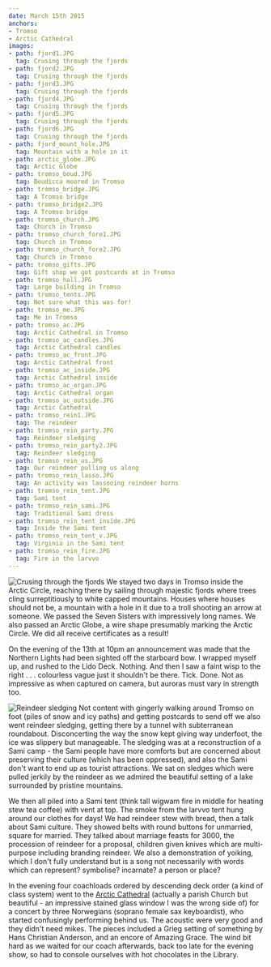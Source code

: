 ```yaml
---
date: March 15th 2015
anchors:
- Tromso
- Arctic Cathedral
images:
- path: fjord1.JPG
  tag: Crusing through the fjords
- path: fjord2.JPG
  tag: Crusing through the fjords
- path: fjord3.JPG
  tag: Crusing through the fjords
- path: fjord4.JPG
  tag: Crusing through the fjords
- path: fjord5.JPG
  tag: Crusing through the fjords
- path: fjord6.JPG
  tag: Crusing through the fjords
- path: fjord_mount_hole.JPG
  tag: Mountain with a hole in it
- path: arctic_globe.JPG
  tag: Arctic Globe
- path: tromso_boud.JPG
  tag: Boudicca moored in Tromso
- path: tromso_bridge.JPG
  tag: A Tromso bridge
- path: tromso_bridge2.JPG
  tag: A Tromso bridge
- path: tromso_church.JPG
  tag: Church in Tromso
- path: tromso_church_fore1.JPG
  tag: Church in Tromso
- path: tromso_church_fore2.JPG
  tag: Church in Tromso
- path: tromso_gifts.JPG
  tag: Gift shop we got postcards at in Tromso
- path: tromso_hall.JPG
  tag: Large building in Tromso
- path: tromso_tents.JPG
  tag: Not sure what this was for!
- path: tromso_me.JPG
  tag: Me in Tromso
- path: tromso_ac.JPG
  tag: Arctic Cathedral in Tromso
- path: tromso_ac_candles.JPG
  tag: Arctic Cathedral candles
- path: tromso_ac_front.JPG
  tag: Arctic Cathedral front
- path: tromso_ac_inside.JPG
  tag: Arctic Cathedral inside
- path: tromso_ac_organ.JPG
  tag: Arctic Cathedral organ
- path: tromso_ac_outside.JPG
  tag: Arctic Cathedral
- path: tromso_rein1.JPG
  tag: The reindeer
- path: tromso_rein_party.JPG
  tag: Reindeer sledging
- path: tromso_rein_party2.JPG
  tag: Reindeer sledging
- path: tromso_rein_us.JPG
  tag: Our reindeer pulling us along
- path: tromso_rein_lasso.JPG
  tag: An activity was lassooing reindeer horns
- path: tromso_rein_tent.JPG
  tag: Sami tent
- path: tromso_rein_sami.JPG
  tag: Traditional Sami dress
- path: tromso_rein_tent_inside.JPG
  tag: Inside the Sami tent
- path: tromso_rein_tent_v.JPG
  tag: Virginia in the Sami tent
- path: tromso_rein_fire.JPG
  tag: Fire in the larvvo
---
```

![Crusing through the fjords](fjord1.JPG)
We stayed two days in Tromso inside the Arctic Circle, reaching there by
sailing through majestic fjords where trees cling surreptitiously to white capped
mountains. Houses where houses should not be, a mountain with a hole in it
due to a troll shooting an arrow at someone. We passed the Seven Sisters with
impressively long names. We also passed an Arctic Globe, a wire shape presumably
marking the Arctic Circle. We did all receive certificates as a result!

On the evening of the 13th at 10pm an announcement was made that the Northern Lights
had been sighted off the starboard bow. I wrapped myself up, and rushed to the Lido Deck.
Nothing. And then I saw a faint wisp to the right . . . colourless vague just it
shouldn't be there. Tick. Done. Not as impressive as when captured on camera,
but auroras must vary in strength too.

![Reindeer sledging](tromso_rein_party.JPG)
Not content with gingerly walking around Tromso on foot (piles of snow and icy paths) and
getting postcards to send off we also went reindeer sledging, getting there by a
tunnel with subterranean roundabout. Disconcerting the way the
snow kept giving way underfoot, the ice was slippery but manageable. The sledging
was at a reconstruction of a Sami camp - the Sami people have more comforts but are
concerned about preserving their culture (which has been oppressed), and also the
Sami don't want to end up as tourist attractions. We sat on sledges which were pulled
jerkily by the reindeer as we admired the beautiful setting of a lake surrounded by
pristine mountains.

We then all piled into a Sami tent (think tall wigwam fire in middle for heating stew tea coffee)
with vent at top. The smoke from the larvvo tent hung around our clothes for days!
We had reindeer stew with bread, then a talk about Sami culture. They showed belts with round buttons
for unmarried, square for married. They talked about marriage feasts for 3000, the procession of
reindeer for a proposal, children given knives which are multi-purpose including branding reindeer.
We also a demonstration of yoiking, which I don't fully understand but is a song not necessarily
with words which can represent? symbolise? incarnate? a person or place?

In the evening four coachloads ordered by descending deck order (a kind of class system)
went to the [Arctic Cathedral](https://www.ishavskatedralen.no/)
(actually a parish Church but beautiful - an impressive stained glass
window I was the wrong side of) for a concert by three Norwegians (soprano female sax keyboardist),
who started confusingly performing behind us. The acoustic were very good and they didn't need mikes.
The pieces included a Grieg setting of something by Hans Christian Anderson, and an encore of Amazing
Grace. The wind bit hard as we waited for our coach afterwards, back too late for
the evening show, so had to console ourselves with hot chocolates in the Library.

